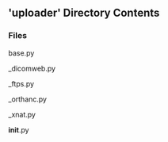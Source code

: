 ## 'uploader' Directory Contents

### Files

base.py

_dicomweb.py

_ftps.py

_orthanc.py

_xnat.py

__init__.py

